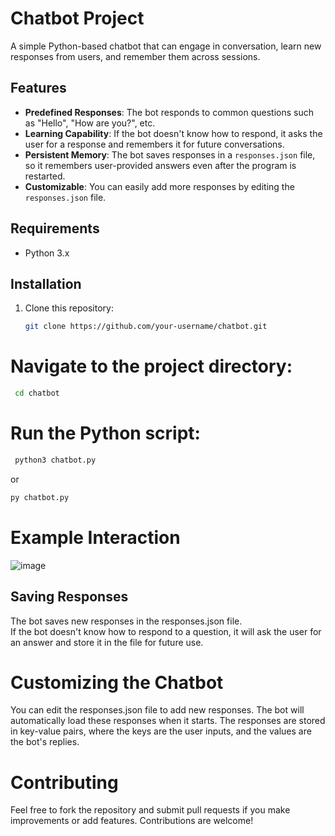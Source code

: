# Chatbot Project

A simple Python-based chatbot that can engage in conversation, learn new responses from users, and remember them across sessions.

## Features

- **Predefined Responses**: The bot responds to common questions such as "Hello", "How are you?", etc.
- **Learning Capability**: If the bot doesn't know how to respond, it asks the user for a response and remembers it for future conversations.
- **Persistent Memory**: The bot saves responses in a `responses.json` file, so it remembers user-provided answers even after the program is restarted.
- **Customizable**: You can easily add more responses by editing the `responses.json` file.

## Requirements

- Python 3.x

## Installation

1. Clone this repository:

   ```bash
   git clone https://github.com/your-username/chatbot.git

# Navigate to the project directory:
```bash
 cd chatbot
```
# Run the Python script:
```bash
 python3 chatbot.py
```
or   
```bash
py chatbot.py
```

# Example Interaction

![image](https://github.com/user-attachments/assets/375509ff-b942-4313-b764-cc3b850414cb)


## Saving Responses
The bot saves new responses in the responses.json file.<br>
If the bot doesn't know how to respond to a question, it will ask the user for an answer and store it in the file for future use.<br>

# Customizing the Chatbot
You can edit the responses.json file to add new responses. The bot will automatically load these responses when it starts.
The responses are stored in key-value pairs, where the keys are the user inputs, and the values are the bot's replies.

# Contributing
Feel free to fork the repository and submit pull requests if you make improvements or add features. Contributions are welcome!
